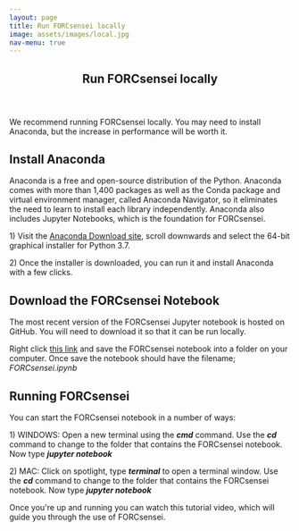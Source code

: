 ```yaml
---
layout: page
title: Run FORCsensei locally
image: assets/images/local.jpg
nav-menu: true
---
```


<!-- Main -->
<div id="main" class="alt">

<!-- One -->
<section id="one">
	<div class="inner">
		<header class="major">
			<h1>Run FORCsensei locally</h1>
		</header>

<!-- Content -->
<p> We recommend running FORCsensei locally. You may need to install Anaconda, but the increase in performance will be worth it.</p>

<h2>Install Anaconda</h2>
<p>Anaconda is a free and open-source distribution of the Python. Anaconda comes with more than 1,400 packages as well as the Conda package and virtual environment manager, called Anaconda Navigator, so it eliminates the need to learn to install each library independently. Anaconda also includes Jupyter Notebooks, which is the foundation for FORCsensei.</p> 

<p> 1) Visit the <a href="https://www.anaconda.com/distribution/" target="_blank">Anaconda Download site</a>, scroll downwards and select the 64-bit graphical installer for Python 3.7.</p> 

<p> 2) Once the installer is downloaded, you can run it and install Anaconda with a few clicks.</p>

<h2>Download the FORCsensei Notebook</h2>
<p>The most recent version of the FORCsensei Jupyter notebook is hosted on GitHub. You will need to download it so that it can be run locally.</p> 

<p> Right click <a href="https://raw.githubusercontent.com/FORCaist/forcsensei/master/FORCsensei.ipynb" download>this link</a> and save the FORCsensei notebook into a folder on your computer. Once save the notebook should have the filename; <i>FORCsensei.ipynb</i> </p>

<h2>Running FORCsensei</h2>
<p>You can start the FORCsensei notebook in a number of ways:</p> 

<p> 1) WINDOWS: Open a new terminal using the <i><b>cmd</i></b> command. Use the <i><b>cd</i></b> command to change to the folder that contains the FORCsensei notebook. Now type <i><b>jupyter notebook</i></b> </p>

<p> 2) MAC: Click on spotlight, type <i><b>terminal</i></b> to open a terminal window. Use the <i><b>cd</i></b> command to change to the folder that contains the FORCsensei notebook. Now type <i><b>jupyter notebook</b></i> </p>

Once you're up and running you can watch this tutorial video, which will guide you through the use of FORCsensei.
